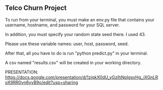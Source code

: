 ## Telco Churn Project

To run from your terminal, you must make an env.py file that contains your username, hostname, and password for your SQL server.

In addition, you must specify your random state seed there. I used 43.

Please use these variable names: user, host, password, seed.

After that, all you have to do is run "python predict.py" in your terminal. 

A csv named "results.csv" will be created in your working directory.

PRESENTATION: https://docs.google.com/presentation/d/1zjqkX0dU_yGzIhNpIgsvHg_jXGnLRoX9RR0yn6yyB9o/edit?usp=sharing
